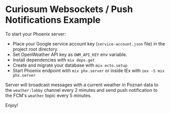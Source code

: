 # Curiosum Websockets / Push Notifications Example

To start your Phoenix server:

  * Place your Google service account key (`service-account.json` file) in the project root directory.
  * Set OpenWeather API key as `OWM_API_KEY` env variable.
  * Install dependencies with `mix deps.get`
  * Create and migrate your database with `mix ecto.setup`
  * Start Phoenix endpoint with `mix phx.server` or inside IEx with `iex -S mix phx.server`

Server will broadcast messages with a current weather in Poznań data to the `weather:lobby` channel every 2 minutes and send push notification to the FCM's `weather` topic every 5 minutes.

Enjoy!
